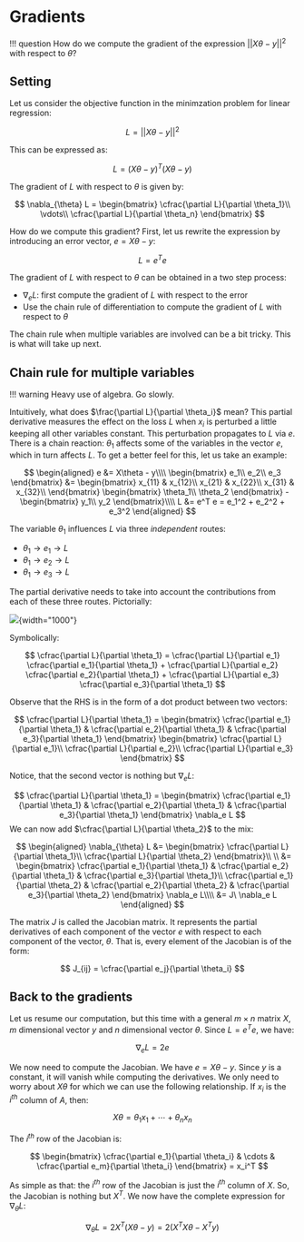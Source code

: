 # Gradients

!!! question
	How do we compute the gradient of the expression $||X\theta - y||^2$ with respect to $\theta$?



## Setting

Let us consider the objective function in the minimzation problem for linear regression:


$$
L = ||X\theta - y||^2
$$


This can be expressed as:


$$
L = (X\theta - y)^T(X\theta - y)
$$


The gradient of $L$ with respect to $\theta$ is given by:


$$
\nabla_{\theta} L = \begin{bmatrix}
\cfrac{\partial L}{\partial \theta_1}\\
\vdots\\
\cfrac{\partial L}{\partial \theta_n}
\end{bmatrix}
$$


How do we compute this gradient? First, let us rewrite the expression by introducing an error vector, $e = X\theta - y$:


$$
L = e^Te
$$


The gradient of $L$ with respect to $\theta$ can be obtained in a two step process:

- $\nabla_e L$: first compute the gradient of $L$ with respect to the error
- Use the chain rule of differentiation to compute the gradient of $L$ with respect to $\theta$

The chain rule when multiple variables are involved can be a bit tricky. This is what will take up next.



## Chain rule for multiple variables

!!! warning
    Heavy use of algebra. Go slowly.  

Intuitively, what does $\frac{\partial L}{\partial \theta_i}$ mean? This partial derivative measures the effect on the loss $L$ when $x_i$ is perturbed a little keeping all other variables constant. This perturbation propagates to $L$ via $e$. There is a chain reaction: $\theta_1$ affects some of the variables in the vector $e$, which in turn affects $L$. To get a better feel for this, let us take an example:


$$
\begin{aligned}
e &= X\theta - y\\\\
\begin{bmatrix}
e_1\\
e_2\\
e_3
\end{bmatrix} &= \begin{bmatrix}
x_{11} & x_{12}\\
x_{21} & x_{22}\\
x_{31} & x_{32}\\
\end{bmatrix}
\begin{bmatrix}
\theta_1\\
\theta_2
\end{bmatrix} - \begin{bmatrix}
y_1\\
y_2
\end{bmatrix}\\\\
L &= e^T e = e_1^2 + e_2^2 + e_3^2
\end{aligned}
$$


The variable $\theta_1$ influences $L$ via three *independent* routes:



- $\theta_1 \rightarrow e_1 \rightarrow L$
- $\theta_1 \rightarrow e_2 \rightarrow L$
- $\theta_1 \rightarrow e_3 \rightarrow L$



The partial derivative needs to take into account the contributions from each of these three routes. Pictorially:



![](../assets/images/img_001.svg){width="1000"}



Symbolically:


$$
\cfrac{\partial L}{\partial \theta_1} = \cfrac{\partial L}{\partial e_1} \cfrac{\partial e_1}{\partial \theta_1} + \cfrac{\partial L}{\partial e_2} \cfrac{\partial e_2}{\partial \theta_1} + \cfrac{\partial L}{\partial e_3} \cfrac{\partial e_3}{\partial \theta_1}
$$


Observe that the RHS is in the form of a dot product between two vectors:


$$
\cfrac{\partial L}{\partial \theta_1} = \begin{bmatrix}
\cfrac{\partial e_1}{\partial \theta_1} & \cfrac{\partial e_2}{\partial \theta_1} & 
\cfrac{\partial e_3}{\partial \theta_1}
\end{bmatrix} \begin{bmatrix}
\cfrac{\partial L}{\partial e_1}\\
\cfrac{\partial L}{\partial e_2}\\
\cfrac{\partial L}{\partial e_3}
\end{bmatrix}
$$


Notice, that the second vector is nothing but $\nabla_e L$:


$$
\cfrac{\partial L}{\partial \theta_1} = \begin{bmatrix}
\cfrac{\partial e_1}{\partial \theta_1} & \cfrac{\partial e_2}{\partial \theta_1} & 
\cfrac{\partial e_3}{\partial \theta_1}
\end{bmatrix} \nabla_e L
$$
We can now add $\cfrac{\partial L}{\partial \theta_2}$ to the mix:



$$
\begin{aligned}
\nabla_{\theta} L &= \begin{bmatrix}
\cfrac{\partial L}{\partial \theta_1}\\
\cfrac{\partial L}{\partial \theta_2}
\end{bmatrix}\\ \\
&= \begin{bmatrix}
\cfrac{\partial e_1}{\partial \theta_1} & \cfrac{\partial e_2}{\partial \theta_1} & 
\cfrac{\partial e_3}{\partial \theta_1}\\
\cfrac{\partial e_1}{\partial \theta_2} & \cfrac{\partial e_2}{\partial \theta_2} & 
\cfrac{\partial e_3}{\partial \theta_2}
\end{bmatrix} \nabla_e L\\\\
&= J\ \nabla_e L
\end{aligned}
$$



The matrix $J$ is called the Jacobian matrix. It represents the partial derivatives of each component of the vector $e$ with respect to each component of the vector, $\theta$. That is, every element of the Jacobian is of the form:


$$
J_{ij} = \cfrac{\partial e_j}{\partial \theta_i}
$$


## Back to the gradients

Let us resume our computation, but this time with a general $m \times n$ matrix $X$, $m$ dimensional vector $y$ and $n$ dimensional vector $\theta$. Since $L = e^Te$, we have:



$$
\nabla_e L = 2 e
$$



We now need to compute the Jacobian. We have $e = X\theta - y$. Since $y$ is a constant, it will vanish while computing the derivatives. We only need to worry about $X\theta$ for which we can use the following relationship. If $x_i$ is the $i^{th}$ column of $A$, then:

$$
X\theta = \theta_1x_1 + \cdots + \theta_nx_n
$$


 The $i^{th}$ row of the Jacobian is:


$$
\begin{bmatrix}
\cfrac{\partial e_1}{\partial \theta_i} & \cdots & 
\cfrac{\partial e_m}{\partial \theta_i}
\end{bmatrix} = x_i^T
$$

As simple as that: the $i^{th}$ row of the Jacobian is just the $i^{th}$ column of $X$. So, the Jacobian is nothing but $X^T$. We now have the complete expression for $\nabla_{\theta} L$:



$$
\nabla_{\theta} L = 2 X^T (X\theta - y) = 2(X^TX \theta - X^T y)
$$



